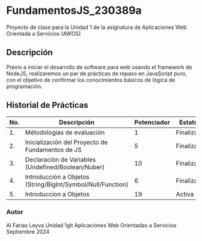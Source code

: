 # FundamentosJS_230389a

Proyecto de clase para la Unidad 1 de la asignatura de Aplicaciones Web Orientada a Servicios (AWOS)

## Descripción

Previo a iniciar el desarrollo de software para web usando el framework de NodeJS, realizaremos
un par de prácticas de repaso en JavaScript puro, con el objetivo de confirmar los conocimientos
básicos de lógica de programación.

## Historial de Prácticas

| No. | Descripción                                                 | Potenciador | Estatus    |
| --- | ----------------------------------------------------------- | ----------- | ---------- |
| 1.  | Métodologias de evaluación                                  | 1           | Finalizada |
| 2.  | Inicialización del Proyecto de Fundamentos de JS            | 5           | Finalizada |
| 3.  | Declaración de Variables (Undefined/Boolean/Nuber)          | 10          | Finalizada |
| 4.  | Introducción a Objetos (String/BigInt/Symbol/Null/Function) | 6           | Finalizada |
| 5.  | Introduccion a Objetos                                      | 19          | Activa     |

### Autor

Al Farias Leyva
Unidad 1git
Aplicaciónes Web Orientadas a Servicios
Septiembre 2024
